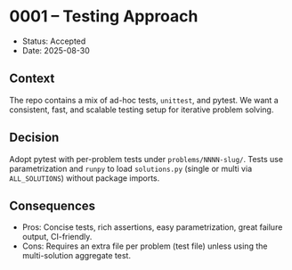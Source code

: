 # 0001 – Testing Approach

- Status: Accepted
- Date: 2025-08-30

## Context

The repo contains a mix of ad-hoc tests, `unittest`, and pytest. We want a consistent, fast, and scalable
testing setup for iterative problem solving.

## Decision

Adopt pytest with per-problem tests under `problems/NNNN-slug/`. Tests use parametrization and `runpy` to load
`solutions.py` (single or multi via `ALL_SOLUTIONS`) without package imports.

## Consequences

- Pros: Concise tests, rich assertions, easy parametrization, great failure output, CI-friendly.
- Cons: Requires an extra file per problem (test file) unless using the multi-solution aggregate test.
